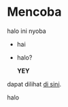 # Mencoba
halo ini nyoba

- hai
- halo?

  **YEY**

  
dapat dilihat [di sini](cobaFolder?to=hai.md).

halo
